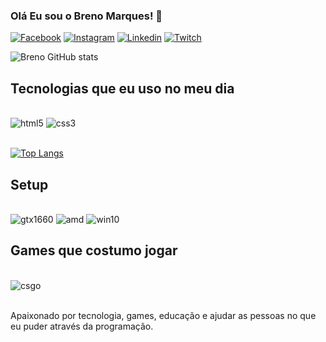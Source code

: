 ### Olá Eu sou o Breno Marques! 🤙

[![Facebook](https://img.shields.io/badge/Facebook-1877F2?style=for-the-badge&logo=facebook&logoColor=white)](https://www.facebook.com/breeno.marques2/)
[![Instagram](https://img.shields.io/badge/Instagram-E4405F?style=for-the-badge&logo=instagram&logoColor=whitee)](https://www.instagram.com/soubreeno/)
[![Linkedin](https://img.shields.io/badge/LinkedIn-0077B5?style=for-the-badge&logo=linkedin&logoColor=white)](https://www.linkedin.com/in/breno-marques-5585341a0/)
[![Twitch](https://img.shields.io/badge/Twitch-9146FF?style=for-the-badge&logo=twitch&logoColor=white)](https://www.twitch.tv/breenofps)


![Breno GitHub stats](https://github-readme-stats.vercel.app/api?username=soubreno&show_icons=true&theme=radical)

## Tecnologias que eu uso no meu dia

<div style="display: inline_block"><br/>
    <img alt="html5" src="https://img.shields.io/badge/HTML5-E34F26?style=for-the-badge&logo=html5&logoColor=white"/>
    <img alt="css3" src="https://img.shields.io/badge/CSS3-1572B6?style=for-the-badge&logo=css3&logoColor=whitee"/>
</div><br/> 

[![Top Langs](https://github-readme-stats.vercel.app/api/top-langs/?username=anuraghazra&exclude_repo=github-readme-stats,anuraghazra.github.io)](https://github.com/anuraghazra/github-readme-stats)



## Setup 

<div style="display: inline_block"><br/>
    <img alt="gtx1660" src="https://img.shields.io/badge/NVIDIA-GTX1660-76B900?style=for-the-badge&logo=nvidia&logoColor=white">
    <img alt="amd" src="https://img.shields.io/badge/AMD-Ryzen_5_3600-ED1C24?style=for-the-badge&logo=amd&logoColor=white">
    <img alt="win10" src="https://img.shields.io/badge/Windows-Windows 10-0078D6?style=for-the-badge&logo=windows&logoColor=white">   
</div> 


## Games que costumo jogar

<div style="display: inline_block"><br/>
    <img alt="csgo" src="https://img.shields.io/badge/Counter_Strike-000000?style=for-the-badge&logo=counter-strike&logoColor=white">
</div><br/>

Apaixonado por tecnologia, games, educação e ajudar as pessoas no que eu puder através da programação.



